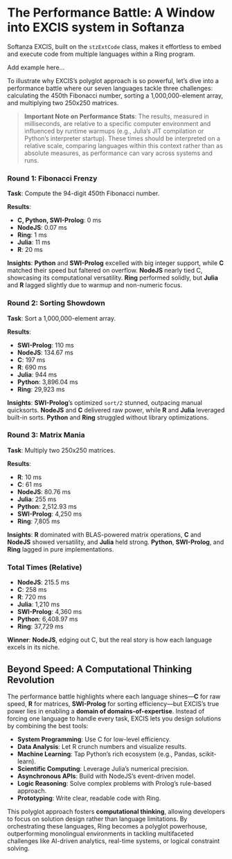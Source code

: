 # The Performance Battle: A Window into EXCIS system in Softanza

Softanza EXCIS, built on the `stzExtCode` class, makes it effortless to embed and execute code from multiple languages within a Ring program.

Add example here...

To illustrate why EXCIS’s polyglot approach is so powerful, let’s dive into a performance battle where our seven languages tackle three challenges: calculating the 450th Fibonacci number, sorting a 1,000,000-element array, and multiplying two 250x250 matrices. 

> **Important Note on Performance Stats**: The results, measured in milliseconds, are relative to a specific computer environment and influenced by runtime warmups (e.g., Julia’s JIT compilation or Python’s interpreter startup). These times should be interpreted on a relative scale, comparing languages within this context rather than as absolute measures, as performance can vary across systems and runs.

### Round 1: Fibonacci Frenzy
**Task**: Compute the 94-digit 450th Fibonacci number.

**Results**:
- **C, Python, SWI-Prolog**: 0 ms
- **NodeJS**: 0.07 ms
- **Ring**: 1 ms
- **Julia**: 11 ms
- **R**: 20 ms

**Insights**: **Python** and **SWI-Prolog** excelled with big integer support, while **C** matched their speed but faltered on overflow. **NodeJS** nearly tied C, showcasing its computational versatility. **Ring** performed solidly, but **Julia** and **R** lagged slightly due to warmup and non-numeric focus.

### Round 2: Sorting Showdown
**Task**: Sort a 1,000,000-element array.

**Results**:
- **SWI-Prolog**: 110 ms
- **NodeJS**: 134.67 ms
- **C**: 197 ms
- **R**: 690 ms
- **Julia**: 944 ms
- **Python**: 3,896.04 ms
- **Ring**: 29,923 ms

**Insights**: **SWI-Prolog**’s optimized `sort/2` stunned, outpacing manual quicksorts. **NodeJS** and **C** delivered raw power, while **R** and **Julia** leveraged built-in sorts. **Python** and **Ring** struggled without library optimizations.

### Round 3: Matrix Mania
**Task**: Multiply two 250x250 matrices.

**Results**:
- **R**: 10 ms
- **C**: 61 ms
- **NodeJS**: 80.76 ms
- **Julia**: 255 ms
- **Python**: 2,512.93 ms
- **SWI-Prolog**: 4,250 ms
- **Ring**: 7,805 ms

**Insights**: **R** dominated with BLAS-powered matrix operations, **C** and **NodeJS** showed versatility, and **Julia** held strong. **Python**, **SWI-Prolog**, and **Ring** lagged in pure implementations.

### Total Times (Relative)
- **NodeJS**: 215.5 ms
- **C**: 258 ms
- **R**: 720 ms
- **Julia**: 1,210 ms
- **SWI-Prolog**: 4,360 ms
- **Python**: 6,408.97 ms
- **Ring**: 37,729 ms

**Winner**: **NodeJS**, edging out C, but the real story is how each language excels in its niche.

## Beyond Speed: A Computational Thinking Revolution

The performance battle highlights where each language shines—**C** for raw speed, **R** for matrices, **SWI-Prolog** for sorting efficiency—but EXCIS’s true power lies in enabling a **domain of domains-of-expertise**. Instead of forcing one language to handle every task, EXCIS lets you design solutions by combining the best tools:

- **System Programming**: Use C for low-level efficiency.
- **Data Analysis**: Let R crunch numbers and visualize results.
- **Machine Learning**: Tap Python’s rich ecosystem (e.g., Pandas, scikit-learn).
- **Scientific Computing**: Leverage Julia’s numerical precision.
- **Asynchronous APIs**: Build with NodeJS’s event-driven model.
- **Logic Reasoning**: Solve complex problems with Prolog’s rule-based approach.
- **Prototyping**: Write clear, readable code with Ring.

This polyglot approach fosters **computational thinking**, allowing developers to focus on solution design rather than language limitations. By orchestrating these languages, Ring becomes a polyglot powerhouse, outperforming monolingual environments in tackling multifaceted challenges like AI-driven analytics, real-time systems, or logical constraint solving.